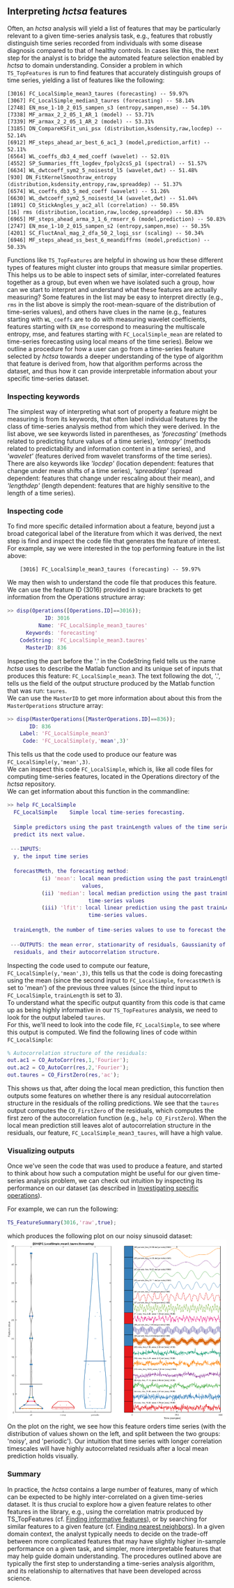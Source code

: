 ## Interpreting _hctsa_ features

Often, an _hctsa_ analysis will yield a list of features that may be particularly relevant to a given time-series analysis task, e.g., features that robustly distinguish time series recorded from individuals with some disease diagnosis compared to that of healthy controls. In cases like this, the next step for the analyst is to bridge the automated feature selection enabled by _hctsa_ to domain understanding.
Consider a problem in which `TS_TopFeatures` is run to find features that accurately distinguish groups of time series, yielding a list of features like the following:

```
[3016] FC_LocalSimple_mean3_taures (forecasting) -- 59.97%
[3067] FC_LocalSimple_median3_taures (forecasting) -- 58.14%
[2748] EN_mse_1-10_2_015_sampen_s3 (entropy,sampen,mse) -- 54.10%
[7338] MF_armax_2_2_05_1_AR_1 (model) -- 53.71%
[7339] MF_armax_2_2_05_1_AR_2 (model) -- 53.31%
[3185] DN_CompareKSFit_uni_psx (distribution,ksdensity,raw,locdep) -- 52.14%
[6912] MF_steps_ahead_ar_best_6_ac1_3 (model,prediction,arfit) -- 52.11%
[6564] WL_coeffs_db3_4_med_coeff (wavelet) -- 52.01%
[4552] SP_Summaries_fft_logdev_fpoly2csS_p1 (spectral) -- 51.57%
[6634] WL_dwtcoeff_sym2_5_noisestd_l5 (wavelet,dwt) -- 51.48%
[930] DN_FitKernelSmoothraw_entropy (distribution,ksdensity,entropy,raw,spreaddep) -- 51.37%
[6574] WL_coeffs_db3_5_med_coeff (wavelet) -- 51.26%
[6630] WL_dwtcoeff_sym2_5_noisestd_l4 (wavelet,dwt) -- 51.04%
[1891] CO_StickAngles_y_ac2_all (correlation) -- 50.85%
[16] rms (distribution,location,raw,locdep,spreaddep) -- 50.83%
[6965] MF_steps_ahead_arma_3_1_6_rmserr_6 (model,prediction) -- 50.83%
[2747] EN_mse_1-10_2_015_sampen_s2 (entropy,sampen,mse) -- 50.35%
[4201] SC_FluctAnal_mag_2_dfa_50_2_logi_ssr (scaling) -- 50.34%
[6946] MF_steps_ahead_ss_best_6_meandiffrms (model,prediction) -- 50.33%
```

Functions like `TS_TopFeatures` are helpful in showing us how these different types of features might cluster into groups that measure similar properties. This helps us to be able to inspect sets of similar, inter-correlated features together as a group, but even when we have isolated such a group, how can we start to interpret and understand what these features are actually measuring?
Some features in the list may be easy to interpret directly (e.g., `rms` in the list above is simply the root-mean-square of the distribution of time-series values), and others have clues in the name (e.g., features starting with `WL_coeffs` are to do with measuring wavelet coefficients, features starting with `EN_mse` correspond to measuring the multiscale entropy, mse, and features starting with `FC_LocalSimple_mean` are related to time-series forecasting using local means of the time series).
Below we outline a procedure for how a user can go from a time-series feature selected by _hctsa_ towards a deeper understanding of the type of algorithm that feature is derived from, how that algorithm performs across the dataset, and thus how it can provide interpretable information about your specific time-series dataset.

### Inspecting keywords

The simplest way of interpreting what sort of property a feature might be measuring is from its keywords, that often label individual features by the class of time-series analysis method from which they were derived. In the list above, we see keywords listed in parentheses, as _'forecasting'_ \(methods related to predicting future values of a time series\), _'entropy'_ \(methods related to predictability and information content in a time series\), and _'wavelet'_ \(features derived from wavelet transforms of the time series\). There are also keywords like _'locdep'_ \(location dependent: features that change under mean shifts of a time series\), _'spreaddep'_ \(spread dependent: features that change under rescaling about their mean\), and _'lengthdep'_ \(length dependent: features that are highly sensitive to the length of a time series\).

### Inspecting code

To find more specific detailed information about a feature, beyond just a broad categorical label of the literature from which it was derived, the next step is find and inspect the code file that generates the feature of interest.
For example, say we were interested in the top performing feature in the list above:
```
    [3016] FC_LocalSimple_mean3_taures (forecasting) -- 59.97%
```
We may then wish to understand the code file that produces this feature. We can use the feature ID \(3016\) provided in square brackets to get information from the Operations structure array:

```matlab
>> disp(Operations([Operations.ID]==3016));
            ID: 3016
          Name: 'FC_LocalSimple_mean3_taures'
      Keywords: 'forecasting'
    CodeString: 'FC_LocalSimple_mean3.taures'
      MasterID: 836
```

Inspecting the part before the '.' in the CodeString field tells us the name _hctsa_ uses to describe the Matlab function and its unique set of inputs that produces this feature: `FC_LocalSimple_mean3`. The text following the dot, '.', tells us the field of the output structure produced by the Matlab function that was run: `taures`.  
We can use the `MasterID` to get more information about about this from the `MasterOperations` structure array:

```matlab
>> disp(MasterOperations([MasterOperations.ID]==836));
       ID: 836
    Label: 'FC_LocalSimple_mean3'
     Code: 'FC_LocalSimple(y,'mean',3)'
```

This tells us that the code used to produce our feature was `FC_LocalSimple(y,'mean',3)`.  
We can inspect this code `FC_LocalSimple`, which is, like all code files for computing time-series features, located in the Operations directory of the _hctsa_ repository.  
We can get information about this function in the commandline:

```matlab
>> help FC_LocalSimple
  FC_LocalSimple    Simple local time-series forecasting.

  Simple predictors using the past trainLength values of the time series to
  predict its next value.

 ---INPUTS:
  y, the input time series

  forecastMeth, the forecasting method:
           (i) 'mean': local mean prediction using the past trainLength time-series
                        values,
           (ii) 'median': local median prediction using the past trainLength
                          time-series values
           (iii) 'lfit': local linear prediction using the past trainLength
                          time-series values.

  trainLength, the number of time-series values to use to forecast the next value

 ---OUTPUTS: the mean error, stationarity of residuals, Gaussianity of
  residuals, and their autocorrelation structure.
```

Inspecting the code used to compute our feature, `FC_LocalSimple(y,'mean',3)`, this tells us that the code is doing forecasting using the mean (since the second input to `FC_LocalSimple`, `forecastMeth` is set to 'mean') of the previous three values (since the third input to `FC_LocalSimple`, `trainLength` is set to 3).  
To understand what the specific output quantity from this code is that came up as being highly informative in our `TS_TopFeatures` analysis, we need to look for the output labeled `taures`.  
For this, we'll need to look into the code file, `FC_LocalSimple`, to see where this output is computed. We find the following lines of code within `FC_LocalSimple`:
```matlab
% Autocorrelation structure of the residuals:
out.ac1 = CO_AutoCorr(res,1,'Fourier');
out.ac2 = CO_AutoCorr(res,2,'Fourier');
out.taures = CO_FirstZero(res,'ac');
```
This shows us that, after doing the local mean prediction, this function then outputs some features on whether there is any residual autocorrelation structure in the residuals of the rolling predictions. We see that the `taures` output computes the `CO_FirstZero` of the residuals, which computes the first zero of the autocorrelation function (e.g., `help CO_FirstZero`). When the local mean prediction still leaves alot of autocorrelation structure in the residuals, our feature, `FC_LocalSimple_mean3_taures`, will have a high value.

### Visualizing outputs
Once we've seen the code that was used to produce a feature, and started to think about how such a computation might be useful for our given time-series analysis problem, we can check out intuition by inspecting its performance on our dataset (as described in [Investigating specific operations](feature_summary.md)).

For example, we can run the following:

```matlab
TS_FeatureSummary(3016,'raw',true);
```
which produces the following plot on our noisy sinusoid dataset:
![](img/FeatureSummaryForInterpretation.png)
On the plot on the right, we see how this feature orders time series (with the distribution of values shown on the left, and split between the two groups: 'noisy', and 'periodic').
Our intuition that time series with longer correlation timescales will have highly autocorrelated residuals after a local mean prediction holds visually.

### Summary
In practice, the _hctsa_ contains a large number of features, many of which can be expected to be highly inter-correlated on a given time-series dataset. It is thus crucial to explore how a given feature relates to other features in the library, e.g., using the correlation matrix produced by TS_TopFeatures (cf. [Finding informative features](ts_topfeatures.md)), or by searching for similar features to a given feature (cf. [Finding nearest neighbors](sim_search.md)). In a given domain context, the analyst typically needs to decide on the trade-off between more complicated features that may have slightly higher in-sample performance on a given task, and simpler, more interpretable features that may help guide domain understanding. The procedures outlined above are typically the first step to understanding a time-series analysis algorithm, and its relationship to alternatives that have been developed across science.
